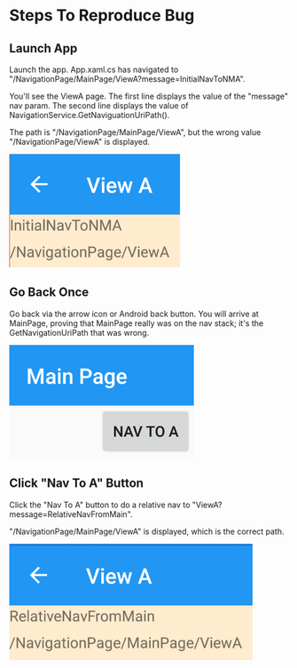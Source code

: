 # Steps To Reproduce Bug

## Launch App

Launch the app.  App.xaml.cs has navigated to "/NavigationPage/MainPage/ViewA?message=InitialNavToNMA".

You'll see the ViewA page.  The first line displays the value of the "message" nav param.  The second line displays the value of NavigationService.GetNaviguationUriPath().

The path is "/NavigationPage/MainPage/ViewA", but the wrong value "/NavigationPage/ViewA" is displayed.

![Initial nav to ViewA, MainPage is absent from displayed path](screenshots/01_initial_nav_to_viewa.png)


## Go Back Once

Go back via the arrow icon or Android back button. You will arrive at MainPage, proving that MainPage really was on the nav stack; it's the GetNavigationUriPath that was wrong.

![Back to MainPage, evidently MainPage was in real path](screenshots/02_back_to_mainpage.png)


## Click "Nav To A" Button

Click the "Nav To A" button to do a relative nav to "ViewA?message=RelativeNavFromMain".

"/NavigationPage/MainPage/ViewA" is displayed, which is the correct path.

![ViewA again, MainPage present in displayed path](screenshots/03_return_to_viewa_via_button.png)
